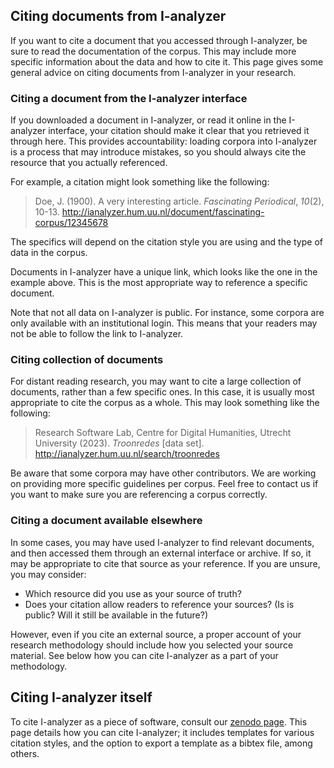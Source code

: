 ## Citing documents from I-analyzer

If you want to cite a document that you accessed through I-analyzer, be sure to read the documentation of the corpus. This may include more specific information about the data and how to cite it. This page gives some general advice on citing documents from I-analyzer in your research.

### Citing a document from the I-analyzer interface

If you downloaded a document in I-analyzer, or read it online in the I-analyzer interface, your citation should make it clear that you retrieved it through here. This provides accountability: loading corpora into I-analyzer is a process that may introduce mistakes, so you should always cite the resource that you actually referenced.

For example, a citation might look something like the following:

> Doe, J. (1900). A very interesting article. *Fascinating Periodical*, *10*(2), 10-13. http://ianalyzer.hum.uu.nl/document/fascinating-corpus/12345678

The specifics will depend on the citation style you are using and the type of data in the corpus.

Documents in I-analyzer have a unique link, which looks like the one in the example above. This is the most appropriate way to reference a specific document.

Note that not all data on I-analyzer is public. For instance, some corpora are only available with an institutional login. This means that your readers may not be able to follow the link to I-analyzer.

### Citing collection of documents

For distant reading research, you may want to cite a large collection of documents, rather than a few specific ones. In this case, it is usually most appropriate to cite the corpus as a whole. This may look something like the following:

> Research Software Lab, Centre for Digital Humanities, Utrecht University (2023). *Troonredes* [data set]. http://ianalyzer.hum.uu.nl/search/troonredes

Be aware that some corpora may have other contributors. We are working on providing more specific guidelines per corpus. Feel free to contact us if you want to make sure you are referencing a corpus correctly.

### Citing a document available elsewhere

In some cases, you may have used I-analyzer to find relevant documents, and then accessed them through an external interface or archive. If so, it may be appropriate to cite that source as your reference. If you are unsure, you may consider:

- Which resource did you use as your source of truth?
- Does your citation allow readers to reference your sources? (Is is public? Will it still be available in the future?)

However, even if you cite an external source, a proper account of your research methodology should include how you selected your source material. See below how you can cite I-analyzer as a part of your methodology.

## Citing I-analyzer itself

To cite I-analyzer as a piece of software, consult our [zenodo page](https://zenodo.org/doi/10.5281/zenodo.8064133). This page details how you can cite I-analyzer; it includes templates for various citation styles, and the option to export a template as a bibtex file, among others.
